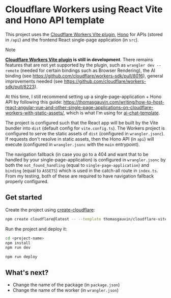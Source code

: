 # Cloudflare Workers using React Vite and Hono API template

This project uses the [Cloudflare Workers Vite plugin](https://www.npmjs.com/package/@cloudflare/vite-plugin), [Hono](https://hono.dev/) for APIs (stored in `/api`) and the frontend React single-page application (in `src`).

> [!NOTE]  
> **[Cloudflare Workers Vite plugin](https://www.npmjs.com/package/@cloudflare/vite-plugin) is still in development**. There remains features that are not yet supported by the plugin, such as `wrangler dev --remote` (needed for certain bindings such as Browser Rendering), the AI binding (see https://github.com/cloudflare/workers-sdk/pull/8016), general improvements needed (see https://github.com/cloudflare/workers-sdk/pull/8223).
>
> At this time, I still recommend setting up a single-page-application + Hono API by following this guide: https://thomasgauvin.com/writing/how-to-host-react-angular-vue-and-other-single-page-applications-on-cloudflare-workers-with-static-assets/, which is what I'm using for [ai-chat-template](https://github.com/thomasgauvin/ai-chat-template).


The project is configured such that the React app will be built by the Vite bundler into `dist` (default config for `vite.config.ts`). The Workers project is configured to serve the static assets of `dist` (configured in `wrangler.jsonc`). If requests don't resolve in static assets, then the Hono API (in `api`) will execute (configured in `wrangler.jsonc` with the `main` entrypoint).

The navigation fallback (in case you go to a 404 and want that to be handled by your single-page-application) is configured in `wrangler.jsonc` by both the `not_found_handling` (equal to `single-page-application`) and `binding` (equal to `ASSETS`) which is used in the catch-all route in `index.ts`. From my testing, both of these are required to have navigation fallback properly configured.

## Get started

Create the project using [create-cloudflare](https://www.npmjs.com/package/create-cloudflare):

```sh
npm create cloudflare@latest -- --template thomasgauvin/cloudflare-vite-hono-react
```

Run the project and deploy it:

```sh
cd <project-name>
npm install
npm run dev
```

```
npm run deploy
```

## What's next?

- Change the name of the package (in `package.json`)
- Change the name of the worker (in `wrangler.json`)
